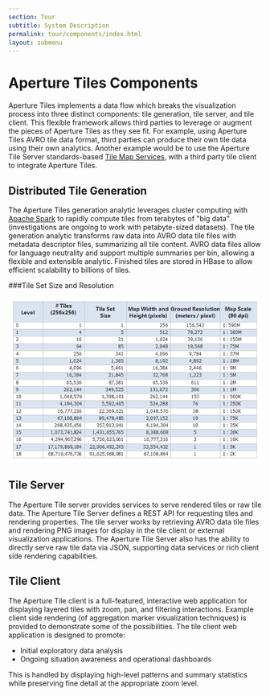 ```yaml
---
section: Tour
subtitle: System Description
permalink: tour/components/index.html
layout: submenu
---
```


Aperture Tiles Components
=========================

Aperture Tiles implements a data flow which breaks the visualization process into three distinct components: tile generation, tile server, and tile client. This flexible framework allows third parties to leverage or augment the pieces of Aperture Tiles as they see fit. For example, using Aperture Tiles AVRO tile data format, third parties can produce their own tile data using their own analytics. Another example would be to use the Aperture Tile Server standards-based [Tile Map Services](http://en.wikipedia.org/wiki/Tile_Map_Service), with a third party tile client to integrate Aperture Tiles.

Distributed Tile Generation
---------------------------

The Aperture Tiles generation analytic leverages cluster computing with [Apache Spark](http://spark.incubator.apache.org/) to rapidly compute tiles from terabytes of "big data" (investigations are ongoing to work with petabyte-sized datasets). The tile generation analytic transforms raw data into AVRO data tile files with metadata descriptor files, summarizing all tile content. AVRO data files allow for language neutrality and support multiple summaries per bin, allowing a flexible and extensible analytic. Finished tiles are stored in HBase to allow efficient scalability to billions of tiles.

###Tile Set Size and Resolution

![Billions of Tiles](../../img/billions-of-tiles.png) 

Tile Server
-----------

The Aperture Tile server provides services to serve rendered tiles or raw tile data. The Aperture Tile Server defines a REST API for requesting tiles and rendering properties. The tile server works by retrieving AVRO data tile files and rendering PNG images for display in the tile client or external visualization applications. The Aperture Tile Server also has the ability to directly serve raw tile data via JSON, supporting data services or rich client side rendering capabilities.

Tile Client
-----------

The Aperture Tile client is a full-featured, interactive web application for displaying layered tiles with zoom, pan, and filtering interactions. Example client side rendering (of aggregation marker visualization techniques) is provided to demonstrate some of the possibilities. The tile client web application is designed to promote:

- Initial exploratory data analysis
- Ongoing situation awareness and operational dashboards
 
This is handled by displaying high-level patterns and summary statistics while preserving fine detail at the appropriate zoom level.

